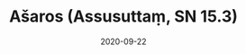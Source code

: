 ---
layout: page
title: 'Ašaros (Assusuttaṃ, SN 15.3)'
category: susijusios suttos
index: Samsara
sortIndex: 15003
date: 2020-09-22
tags:
  - Samsara
suttacentral: sn15.3
---